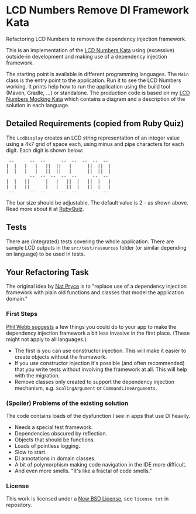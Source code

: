 # LCD Numbers Remove DI Framework Kata

Refactoring LCD Numbers to remove the dependency injection framework.

This is an implementation of the [LCD Numbers Kata](http://rubyquiz.com/quiz14.html)
using (excessive) outside-in development and making use of a dependency injection framework.

The starting point is available in different programming languages.
The `Main` class is the entry point to the application. Run it to see the LCD Numbers working.
It prints help how to run the application using the build tool (Maven, Gradle, ...) or standalone.
The production code is based on my
[LCD Numbers Mocking Kata](https://github.com/codecop/LCD-Numbers-Mocking-Kata)
which contains a diagram and a description of the solution in each language.

## Detailed Requirements (copied from Ruby Quiz)

The `LcdDisplay` creates an LCD string representation of an integer value using a
4x7 grid of space each, using minus and pipe characters for each digit.
Each digit is shown below:

     --      --  --      --  --  --  --  --
    |  |   |   |   ||  ||   |      ||  ||  |
    |  |   |   |   ||  ||   |      ||  ||  |
             --  --  --  --  --      --  --
    |  |   ||      |   |   ||  |   ||  |   |
    |  |   ||      |   |   ||  |   ||  |   |
     --      --  --      --  --      --  --

The bar size should be adjustable. The default value is 2 - as shown above.
Read more about it at [RubyQuiz](http://rubyquiz.com/quiz14.html).

## Tests

There are (integrated) tests covering the whole application.
There are sample LCD outputs in the `src/test/resources` folder
(or similar depending on language) to be used in tests.

## Your Refactoring Task

The original idea by [Nat Pryce](https://twitter.com/natpryce/status/1273916454317015040) is to
"replace use of a dependency injection framework with plain old functions and
classes that model the application domain."

### First Steps

[Phil Webb suggests](https://twitter.com/phillip_webb/status/1274417744205606913)
a few things you could do to your app to make the dependency injection
framework a bit less invasive in the first place. (These might not apply to all
languages.)

* The first is you can use constructor injection. This will make it easier
  to create objects without the framework.
* If you use constructor injection it's possible (and often recommended) that
  you write tests without involving the framework at all. This will help with
  the migration.
* Remove classes only created to support the dependency injection mechanism, e.g.
  `ScalingArgument` or `CommandLineArguments`.

### (Spoiler) Problems of the existing solution

The code contains loads of the dysfunction I see in apps that use DI heavily.

* Needs a special test framework.
* Dependencies obscured by reflection.
* Objects that should be functions.
* Loads of pointless logging.
* Slow to start.
* DI annotations in domain classes.
* A bit of polymorphism making code navigation in the IDE more difficult.
* And even more smells. "It's like a fractal of code smells."

### License

This work is licensed under a [New BSD License](http://opensource.org/licenses/bsd-license.php), see `license txt` in repository.
